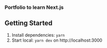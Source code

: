 ### Portfolio to learn Next.js

## Getting Started

1. Install dependencies: `yarn`
1. Start local: `yarn dev` on http://localhost:3000
